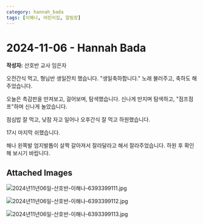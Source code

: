 ```yaml
---
category: hannah_bada
tags: [이해나, 어린이집, 알림장]
---
```


# 2024-11-06 - Hannah Bada

**작성자:** 산호반 교사 임은자  

오전간식 먹고, 형님반 생일잔치 했습니다. "생일축하합니다." 노래  불러주고,  축하도 해주었습니다. 

오늘은 촉감판을 만져보고, 걸어보며, 탐색했습니다. 신나게 만지며 탐색하고, "점프점프"하며 신나게 놀았습니다.

점심밥 잘 먹고, 낮잠 자고 일어나 오후간식 잘 먹고 하원했습니다.

17시  마지막 쉬했습니다.

해나 왼쪽발 엄지발톱이 살짝 갈아져서 잘라달라고 해서 잘라주었습니다.  하원 후 확인해 보시기 바랍니다.

## Attached Images
![2024년11년06일-산호반-이해나-6393399111.jpg](https://feghi.github.io/assets/img/bada_photo/2024년11년06일-산호반-이해나-6393399111.jpg)

![2024년11년06일-산호반-이해나-6393399112.jpg](https://feghi.github.io/assets/img/bada_photo/2024년11년06일-산호반-이해나-6393399112.jpg)

![2024년11년06일-산호반-이해나-6393399113.jpg](https://feghi.github.io/assets/img/bada_photo/2024년11년06일-산호반-이해나-6393399113.jpg)

